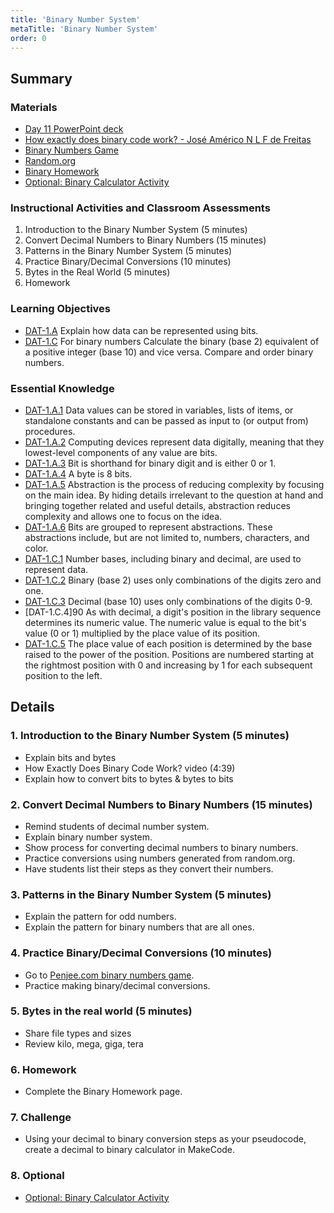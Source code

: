 ```yaml
---
title: 'Binary Number System'
metaTitle: 'Binary Number System'
order: 0
---
```


## Summary

### Materials

* [Day 11 PowerPoint deck]()
* [How exactly does binary code work? - José Américo N L F de Freitas]()
* [Binary Numbers Game]()
* [Random.org]()
* [Binary Homework]()
* [Optional: Binary Calculator Activity]()

### Instructional Activities and Classroom Assessments

1. Introduction to the Binary Number System (5 minutes)
2. Convert Decimal Numbers to Binary Numbers (15 minutes)
3. Patterns in the Binary Number System (5 minutes)
4. Practice Binary/Decimal Conversions (10 minutes)
5. Bytes in the Real World (5 minutes)
6. Homework

### Learning Objectives 

* [DAT-1.A]() Explain how data can be represented using bits.
* [DAT-1.C]() For binary numbers
Calculate the binary (base 2) equivalent of a positive integer (base 10) and vice versa.
Compare and order binary numbers.

### Essential Knowledge

* [DAT-1.A.1]() Data values can be stored in variables, lists of items, or standalone constants and can be passed as input to (or output from) procedures.
* [DAT-1.A.2]() Computing devices represent data digitally, meaning that they lowest-level components of any value are bits. 
* [DAT-1.A.3]() Bit is shorthand for binary digit and is either 0 or 1.
* [DAT-1.A.4]() A byte is 8 bits.
* [DAT-1.A.5]() Abstraction is the process of reducing complexity by focusing on the main idea. By hiding details irrelevant to the question at hand and bringing together related and useful details, abstraction reduces complexity and allows one to focus on the idea. 
* [DAT-1.A.6]() Bits are grouped to represent abstractions. These abstractions include, but are not limited to, numbers, characters, and color.
* [DAT-1.C.1]() Number bases, including binary and decimal, are used to represent data.
* [DAT-1.C.2]() Binary (base 2) uses only combinations of the digits zero and one.
* [DAT-1.C.3]() Decimal (base 10) uses only combinations of the digits 0-9.
* [DAT-1.C.4]90 As with decimal, a digit's position in the library sequence determines its numeric value. The numeric value is equal to the bit's value (0 or 1) multiplied by the place value of its position.
* [DAT-1.C.5]() The place value of each position is determined by the base raised to the power of the position. Positions are numbered starting at the rightmost position with 0 and increasing by 1 for each subsequent position to the left.

## Details 

### 1. Introduction to the Binary Number System (5 minutes)

* Explain bits and bytes
* How Exactly Does Binary Code Work? video (4:39)
* Explain how to convert bits to bytes & bytes to bits

### 2. Convert Decimal Numbers to Binary Numbers (15 minutes)

* Remind students of decimal number system.
* Explain binary number system.
* Show process for converting decimal numbers to binary numbers.
* Practice conversions using numbers generated from random.org.
* Have students list their steps as they convert their numbers.

### 3. Patterns in the Binary Number System (5 minutes)

* Explain the pattern for odd numbers.
* Explain the pattern for binary numbers that are all ones.

### 4. Practice Binary/Decimal Conversions (10 minutes)

* Go to [Penjee.com binary numbers game](https://games.penjee.com/binary-numbers-game/).
* Practice making binary/decimal conversions.

### 5. Bytes in the real world (5 minutes)

* Share file types and sizes 
* Review kilo, mega, giga, tera

### 6. Homework

* Complete the Binary Homework page.

### 7. Challenge

* Using your decimal to binary conversion steps as your pseudocode, create a decimal to binary calculator in MakeCode.

### 8. Optional

* [Optional: Binary Calculator Activity]()